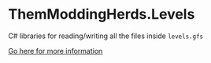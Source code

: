 # ThemModdingHerds.Levels

C# libraries for reading/writing all the files inside `levels.gfs`

[Go here for more information](./Levels/README.md)

